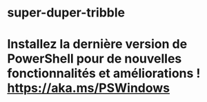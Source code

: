 # super-duper-tribble
# Installez la dernière version de PowerShell pour de nouvelles fonctionnalités et améliorations ! https://aka.ms/PSWindows
